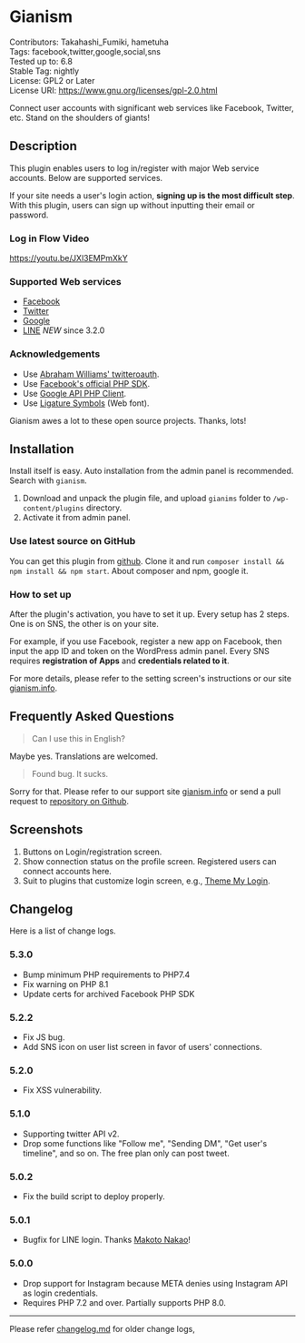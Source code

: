 #  Gianism 

Contributors: Takahashi_Fumiki, hametuha  
Tags: facebook,twitter,google,social,sns  
Tested up to: 6.8  
Stable Tag: nightly  
License:  GPL2 or Later  
License URI: https://www.gnu.org/licenses/gpl-2.0.html

Connect user accounts with significant web services like Facebook, Twitter, etc. Stand on the shoulders of giants!

##  Description 

This plugin enables users to log in/register with major Web service accounts. Below are supported services.

If your site needs a user's login action, **signing up is the most difficult step**. With this plugin, users can sign up without inputting their email or password.

### Log in Flow Video

https://youtu.be/JXl3EMPmXkY

###  Supported Web services

* [Facebook](https://www.facebook.com)
* [Twitter](https://twitter.com)
* [Google](https://google.com)
* [LINE](https://line.me) *NEW* since 3.2.0

###  Acknowledgements  

* Use [Abraham Williams' twitteroauth](https://github.com/abraham/twitteroauth).
* Use [Facebook's official PHP SDK](https://github.com/facebook/facebook-php-sdk). 
* Use [Google API PHP Client](http://code.google.com/p/google-api-php-client/).
* Use [Ligature Symbols](http://kudakurage.com/ligature_symbols/) (Web font).

Gianism awes a lot to these open source projects. Thanks, lots!

##  Installation 

Install itself is easy. Auto installation from the admin panel is recommended. Search with `gianism`.

1. Download and unpack the plugin file, and upload `gianims` folder to `/wp-content/plugins` directory.
2. Activate it from admin panel.

### Use latest source on GitHub

You can get this plugin from [github](https://github.com/fumikito/Gianism/). Clone it and run `composer install && npm install && npm start`. About composer and npm, google it.

###  How to set up 

After the plugin's activation, you have to set it up. Every setup has 2 steps. One is on SNS, the other is on your site.

For example, if you use Facebook, register a new app on Facebook, then input the app ID and token on the WordPress admin panel. Every SNS requires **registration of Apps** and **credentials related to it**.

For more details, please refer to the setting screen's instructions or our site [gianism.info](https://gianism.info/).

##  Frequently Asked Questions 

> Can I use this in English?

Maybe yes. Translations are welcomed.

> Found bug. It sucks.

Sorry for that. Please refer to our support site [gianism.info](http://wordpress.org/support/plugin/gianism) or send a pull request to [repository on Github](https://github.com/fumikito/Gianism/).

##  Screenshots 

1. Buttons on Login/registration screen.
2. Show connection status on the profile screen. Registered users can connect accounts here.
3. Suit to plugins that customize login screen, e.g., [Theme My Login](http://wordpress.org/extend/plugins/theme-my-login/).

##  Changelog 

Here is a list of change logs.

### 5.3.0

* Bump minimum PHP requirements to PHP7.4
* Fix warning on PHP 8.1
* Update certs for archived Facebook PHP SDK 

### 5.2.2

* Fix JS bug.
* Add SNS icon on user list screen in favor of users' connections.

### 5.2.0

* Fix XSS vulnerability.

### 5.1.0

* Supporting twitter API v2.
* Drop some functions like "Follow me", "Sending DM", "Get user's timeline", and so on. The free plan only can post tweet.

### 5.0.2

* Fix the build script to deploy properly.

### 5.0.1

* Bugfix for LINE login. Thanks [Makoto Nakao](https://free-leaf.org/)!

### 5.0.0

* Drop support for Instagram because META denies using Instagram API as login credentials.
* Requires PHP 7.2 and over. Partially supports PHP 8.0.

----

Please refer [changelog.md](https://github.com/fumikito/Gianism/blob/master/changelog.md) for older change logs, 
